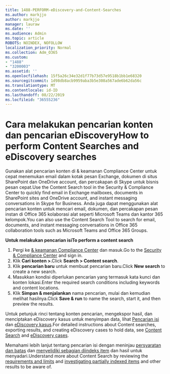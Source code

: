 ```yaml
---
title: 1488-PERFORM-eDiscovery-and-Content-Searches
ms.author: markjjo
author: markjjo
manager: lauraw
ms.date: ''
ms.audience: Admin
ms.topic: article
ROBOTS: NOINDEX, NOFOLLOW
localization_priority: Normal
ms.collection: Adm_O365
ms.custom:
- "1488"
- "3200003"
ms.assetid: ''
ms.openlocfilehash: 15f5a26c34e32d1f77b73d57e9518b1bb1e68320
ms.sourcegitcommit: 1d98db8acb9959aba3b5e308a567ade6b62da56c
ms.translationtype: MT
ms.contentlocale: id-ID
ms.lasthandoff: 08/22/2019
ms.locfileid: "36555236"
---
```

# <a name="how-to-perform-content-searches-and-ediscovery-searches"></a><span data-ttu-id="ab276-102">Cara melakukan pencarian konten dan pencarian eDiscovery</span><span class="sxs-lookup"><span data-stu-id="ab276-102">How to perform Content Searches and eDiscovery searches</span></span>

<span data-ttu-id="ab276-103">Gunakan alat pencarian konten di & keamanan Compliance Center untuk cepat menemukan email dalam kotak pesan Exchange, dokumen di situs SharePoint dan OneDrive account, dan percakapan di Skype untuk bisnis pesan cepat.</span><span class="sxs-lookup"><span data-stu-id="ab276-103">Use the Content Search tool in the Security & Compliance Center to quickly find email in Exchange mailboxes, documents in SharePoint sites and OneDrive account, and instant messaging conversations in Skype for Business.</span></span> <span data-ttu-id="ab276-104">Anda juga dapat menggunakan alat pencarian konten untuk mencari email, dokumen, dan percakapan pesan instan di Office 365 kolaborasi alat seperti Microsoft Teams dan kantor 365 kelompok.</span><span class="sxs-lookup"><span data-stu-id="ab276-104">You can also use the Content Search Tool to search for email, documents, and instant messaging conversations in Office 365 collaboration tools such as Microsoft Teams and Office 365 Groups.</span></span>

<span data-ttu-id="ab276-105">**Untuk melakukan pencarian isi**</span><span class="sxs-lookup"><span data-stu-id="ab276-105">**To perform a content search**</span></span>

1. <span data-ttu-id="ab276-106">Pergi ke [& keamanan Compliance Center](https://protection.office.com) dan masuk.</span><span class="sxs-lookup"><span data-stu-id="ab276-106">Go to the [Security & Compliance Center](https://protection.office.com) and sign in.</span></span>
2. <span data-ttu-id="ab276-107">Klik **Cari konten >**.</span><span class="sxs-lookup"><span data-stu-id="ab276-107">Click **Search > Content search**.</span></span>
3. <span data-ttu-id="ab276-108">Klik **pencarian baru** untuk membuat pencarian baru.</span><span class="sxs-lookup"><span data-stu-id="ab276-108">Click **New search** to create a new search.</span></span>
4. <span data-ttu-id="ab276-109">Masukkan kondisi diperlukan pencarian yang termasuk kata kunci dan konten lokasi.</span><span class="sxs-lookup"><span data-stu-id="ab276-109">Enter the required search conditions including keywords and content locations.</span></span>  
5. <span data-ttu-id="ab276-110">Klik **Simpan & menjalankan** nama pencarian, mulai dan kemudian melihat hasilnya.</span><span class="sxs-lookup"><span data-stu-id="ab276-110">Click **Save & run** to name the search, start it, and then preview the results.</span></span>

<span data-ttu-id="ab276-111">Untuk petunjuk rinci tentang konten pencarian, mengekspor hasil, dan menciptakan eDiscovery kasus untuk menyimpan data, lihat [Pencarian isi](https://docs.microsoft.com/office365/securitycompliance/content-search) dan [eDiscovery kasus](https://docs.microsoft.com/office365/securitycompliance/ediscovery-cases).</span><span class="sxs-lookup"><span data-stu-id="ab276-111">For detailed instructions about Content searches, exporting results, and creating eDiscovery cases to hold data, see [Content Search](https://docs.microsoft.com/office365/securitycompliance/content-search) and [eDiscovery cases](https://docs.microsoft.com/office365/securitycompliance/ediscovery-cases).</span></span>

<span data-ttu-id="ab276-112">Memahami lebih lanjut tentang pencarian isi dengan meninjau [persyaratan dan batas](https://docs.microsoft.com/office365/securitycompliance/limits-for-content-search) dan [menyelidiki sebagian diindeks item](https://docs.microsoft.com/office365/securitycompliance/investigating-partially-indexed-items-in-ediscovery) dan hasil untuk menyadari.</span><span class="sxs-lookup"><span data-stu-id="ab276-112">Understand more about Content Search by reviewing the [requirements and limits](https://docs.microsoft.com/office365/securitycompliance/limits-for-content-search) and  [investigating partially indexed items](https://docs.microsoft.com/office365/securitycompliance/investigating-partially-indexed-items-in-ediscovery) and other results to be aware of.</span></span>